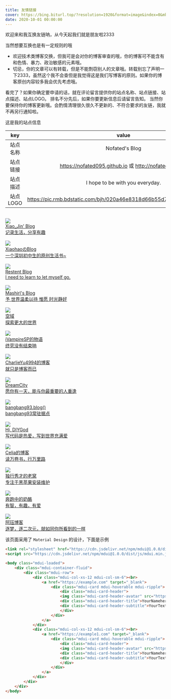 ```yaml
---
title: 友情链接
cover: https://bing.biturl.top/?resolution=1920&format=image&index=0&mkt=zh-CN
date: 2020-10-01 00:00:00
---
```

欢迎来和我互换友链呐，从今天起我们就是朋友啦2333

当然想要互换也是有一定规则的哦

- 欢迎技术类博客交换，但我可是会对你的博客审查的哦，你的博客可不能含有和色情、暴力、政治敏感的元素哦。
- 切忌，你的文章可以有转载，但是不能剽窃别人的文章哦。转载别忘了声明一下2333，虽然这个我不会查但是我觉得这是我们写博客的原则。如果你的博客原创内容较多我会优先考虑哦。

看完了？如果你确定要申请的话，就在评论留言提供你的站点名称、站点链接、站点描述、站点LOGO。
排名不分先后，如果你要更新信息后请留言告知。
当然你要保持你的博客更新哦。会酌情清理很久很久不更新的、不符合要求的友链，我就不再另行通知啦。

这是我的站点信息

|key|value|
|:-:|:-:|
|站点名称|Nofated's Blog|
|站点链接|https://nofated095.github.io 或 http://nofated.gitee.io|
|站点描述|I hope to be with you everyday.|
|站点LOGO|https://pic.rmb.bdstatic.com/bjh/020a46e8318d66b55d73afe31805d653.jpeg|

<link rel="stylesheet" href="https://cdn.jsdelivr.net/npm/mdui@1.0.0/dist/css/mdui.min.css">
<script src="https://cdn.jsdelivr.net/npm/mdui@1.0.0/dist/js/mdui.min.js"></script>

<body class="mdui-loaded">
    <div class="mdui-container-fluid">
        <div class="mdui-row">
            <div class="mdui-col-xs-12 mdui-col-sm-6"><br>
                <a href="https://blog.xiaojin233.cn" target="_blank">
                    <div class="mdui-card mdui-hoverable mdui-ripple">
                        <div class="mdui-card-header">
                        <img class="mdui-card-header-avatar" src="https://cdn.jsdelivr.net/gh/jinzhijie/jinzhijie.github.io@master/images/avatar.png">
                        <div class="mdui-card-header-title">Xiao_Jin' Blog</div>
                        <div class="mdui-card-header-subtitle">记录生活，分享有趣</div>
                        </div>
                    </div>
                </a>
            </div>
            <div class="mdui-col-xs-12 mdui-col-sm-6"><br>
                <a href="https://xiaohaoxh.cn/" target="_blank">
                    <div class="mdui-card mdui-hoverable mdui-ripple">
                        <div class="mdui-card-header">
                        <img class="mdui-card-header-avatar" src="https://pic.rmb.bdstatic.com/bjh/ee44729dbb5e8dc1f8cc74ddee069824.jpeg">
                        <div class="mdui-card-header-title">XiaohaoのBlog</div>
                        <div class="mdui-card-header-subtitle">一个深圳初中生的原创生活书~</div>
                        </div>
                    </div>
                </a>
            </div>
            <div class="mdui-col-xs-12 mdui-col-sm-6"><br>
                <a href="https://blog.restent.win" target="_blank">
                    <div class="mdui-card mdui-hoverable mdui-ripple">
                        <div class="mdui-card-header">
                        <img class="mdui-card-header-avatar" src="https://cdn.jsdelivr.net/gh/Restent/Restent/avatar.jpg">
                        <div class="mdui-card-header-title">Restent Blog</div>
                        <div class="mdui-card-header-subtitle">I need to learn to let myself go.</div>
                        </div>
                    </div>
                </a>
            </div>
            <div class="mdui-col-xs-12 mdui-col-sm-6"><br>
                <a href="https://www.mashirl.com/" target="_blank">
                    <div class="mdui-card mdui-hoverable mdui-ripple">
                        <div class="mdui-card-header">
                        <img class="mdui-card-header-avatar" src="https://cdn.jsdelivr.net/gh/Mashirl/Images/avatar.jpg">
                        <div class="mdui-card-header-title">Mashirl's Blog</div>
                        <div class="mdui-card-header-subtitle">予 世界温柔以待 惟愿 时光静好</div>
                        </div>
                    </div>
                </a>
            </div>
            <div class="mdui-col-xs-12 mdui-col-sm-6"><br>
                <a href="https://blog.moeworld.tech/" target="_blank">
                    <div class="mdui-card mdui-hoverable mdui-ripple">
                        <div class="mdui-card-header">
                        <img class="mdui-card-header-avatar" src="https://blog.moeworld.tech/wp-content/themes/kratos-pjax-master/static/images/photo.jpg">
                        <div class="mdui-card-header-title">空域</div>
                        <div class="mdui-card-header-subtitle">探索更大的世界</div>
                        </div>
                    </div>
                </a>
            </div>
            <div class="mdui-col-xs-12 mdui-col-sm-6"><br>
                <a href="https://ivampiresp.com/" target="_blank">
                    <div class="mdui-card mdui-hoverable mdui-ripple">
                        <div class="mdui-card-header">
                        <img class="mdui-card-header-avatar" src="https://fdn.geekzu.org/avatar/9116fc3de8f9a46668beb1a6b7dbcbcd">
                        <div class="mdui-card-header-title">iVampireSP的物语</div>
                        <div class="mdui-card-header-subtitle">终究没有结束呐</div>
                        </div>
                    </div>
                </a>
            </div>
            <div class="mdui-col-xs-12 mdui-col-sm-6"><br>
                <a href="https://blog.charlieyu4994.cn/" target="_blank">
                    <div class="mdui-card mdui-hoverable mdui-ripple">
                        <div class="mdui-card-header">
                        <img class="mdui-card-header-avatar" src="https://blog.charlieyu4994.cn/images/avatar.png">
                        <div class="mdui-card-header-title">CharlieYu4994的博客</div>
                        <div class="mdui-card-header-subtitle">就只是博客而已</div>
                        </div>
                    </div>
                </a>
            </div>
            <div class="mdui-col-xs-12 mdui-col-sm-6"><br>
                <a href="https://www.littleqiu.net/" target="_blank">
                    <div class="mdui-card mdui-hoverable mdui-ripple">
                        <div class="mdui-card-header">
                        <img class="mdui-card-header-avatar" src="https://www.littleqiu.net/images/Avatar.png">
                        <div class="mdui-card-header-title">DreamCity</div>
                        <div class="mdui-card-header-subtitle">愿你有一天，能与你最重要的人重逢</div>
                        </div>
                    </div>
                </a>
            </div>
            <div class="mdui-col-xs-12 mdui-col-sm-6"><br>
                <a href="https://blog.bangbang93.com/" target="_blank">
                    <div class="mdui-card mdui-hoverable mdui-ripple">
                        <div class="mdui-card-header">
                        <img class="mdui-card-header-avatar" src="https://tva3.sinaimg.cn/crop.0.0.200.200.200/56e0fc78jw1e8qgp5bmzyj2050050aa8.jpg">
                        <div class="mdui-card-header-title">bangbang93.blog()</div>
                        <div class="mdui-card-header-subtitle">bangbang93常驻据点</div>
                        </div>
                    </div>
                </a>
            </div>
            <div class="mdui-col-xs-12 mdui-col-sm-6"><br>
                <a href="https://diygod.me/" target="_blank">
                    <div class="mdui-card mdui-hoverable mdui-ripple">
                        <div class="mdui-card-header">
                        <img class="mdui-card-header-avatar" src="https://cdn.jsdelivr.net/gh/DIYgod/diygod.me@gh-pages/images/DIYgod-avatar.webp">
                        <div class="mdui-card-header-title">Hi, DIYGod</div>
                        <div class="mdui-card-header-subtitle">写代码是热爱，写到世界充满爱</div>
                        </div>
                    </div>
                </a>
            </div>
            <div class="mdui-col-xs-12 mdui-col-sm-6"><br>
                <a href="https://blog.becomingcelia.com/" target="_blank">
                    <div class="mdui-card mdui-hoverable mdui-ripple">
                        <div class="mdui-card-header">
                        <img class="mdui-card-header-avatar" src="https://blog.becomingcelia.com/zb_users/theme/suiranx_air/image/favicon.ico">
                        <div class="mdui-card-header-title">Celia的博客</div>
                        <div class="mdui-card-header-subtitle">读万卷书，行万里路</div>
                        </div>
                    </div>
                </a>
            </div>
            <div class="mdui-col-xs-12 mdui-col-sm-6"><br>
                <a href="https://shuiyunxc.gitee.io/" target="_blank">
                    <div class="mdui-card mdui-hoverable mdui-ripple">
                        <div class="mdui-card-header">
                        <img class="mdui-card-header-avatar" src="https://shuiyunxc.gitee.io/images/avatar.png">
                        <div class="mdui-card-header-title">独行秀才的老窝</div>
                        <div class="mdui-card-header-subtitle">专注于黑苹果安装维护</div>
                        </div>
                    </div>
                </a>
            </div>
            <div class="mdui-col-xs-12 mdui-col-sm-6"><br>
                <a href="https://www.runningcheese.com/" target="_blank">
                    <div class="mdui-card mdui-hoverable mdui-ripple">
                        <div class="mdui-card-header">
                        <img class="mdui-card-header-avatar" src="https://www.runningcheese.com/wp-content/uploads/2019/07/11/2019071115110119.png">
                        <div class="mdui-card-header-title">奔跑中的奶酪</div>
                        <div class="mdui-card-header-subtitle">有智，有趣，有爱</div>
                        </div>
                    </div>
                </a>
            </div>
            <div class="mdui-col-xs-12 mdui-col-sm-6"><br>
                <a href="https://www.52ecy.cn/" target="_blank">
                    <div class="mdui-card mdui-hoverable mdui-ripple">
                        <div class="mdui-card-header">
                        <img class="mdui-card-header-avatar" src="https://tvax4.sinaimg.cn/crop.0.0.640.640.180/78350c19ly8fjzdg8pbsqj20hs0hsmyu.jpg">
                        <div class="mdui-card-header-title">阿珏博客</div>
                        <div class="mdui-card-header-subtitle">逐梦，逐二次元，就如同你所看到的一样</div>
                        </div>
                    </div>
                </a>
            </div>
        </div>
    </div>
</body>

该页面采用了 `Material Design` 的设计，下面是示例

``` HTML MDUI>folded
<link rel="stylesheet" href="https://cdn.jsdelivr.net/npm/mdui@1.0.0/dist/css/mdui.min.css"> // 加载主题文件
<script src="https://cdn.jsdelivr.net/npm/mdui@1.0.0/dist/js/mdui.min.js"></script>

<body class="mdui-loaded">
    <div class="mdui-container-fluid">
        <div class="mdui-row">
            <div class="mdui-col-xs-12 mdui-col-sm-6"><br>
                <a href="https://example.com" target="_blank">
                    <div class="mdui-card mdui-hoverable mdui-ripple">
                        <div class="mdui-card-header">
                        <img class="mdui-card-header-avatar" src="https://example.com/images/avatar.png">
                        <div class="mdui-card-header-title">YourNamehere</div>
                        <div class="mdui-card-header-subtitle">YourTexthere</div>
                        </div>
                    </div>
                </a>
            </div>
            <div class="mdui-col-xs-12 mdui-col-sm-6"><br>
                <a href="https://example1.com" target="_blank">
                    <div class="mdui-card mdui-hoverable mdui-ripple">
                        <div class="mdui-card-header">
                        <img class="mdui-card-header-avatar" src="https://example1.com/images/avatar.png">
                        <div class="mdui-card-header-title">YourNamehere</div>
                        <div class="mdui-card-header-subtitle">YourTexthere</div>
                        </div>
                    </div>
                </a>
            </div>
        </div>
    </div>
</body>
```